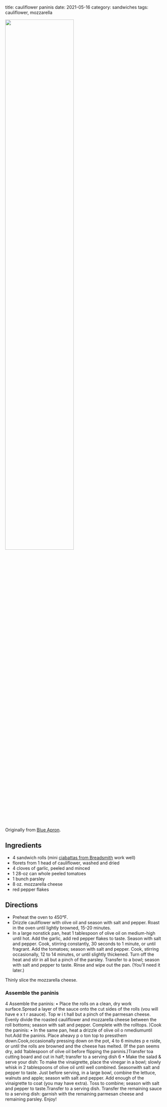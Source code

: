 title: cauliflower paninis
date: 2021-05-16
category: sandwiches
tags: cauliflower, mozzarella

<img src="{static}/images/cauliflower-paninis.png" width="66%">

[ba]: https://www.blueapron.com/recipes/cauliflower-parmesan-paninis-with-red-leaf-lettuce-apple-salad

Originally from [Blue Apron][ba].

## Ingredients

[ciabs]: https://www.breadsmith.com/product/ciabatta/

* 4 sandwich rolls (mini [ciabattas from Breadsmith][ciabs] work well)
* florets from 1 head of cauliflower, washed and dried
* 4 cloves of garlic, peeled and minced
* 1 28-oz can whole peeled tomatoes
* 1 bunch parsley
* 8 oz. mozzarella cheese
* red pepper flakes

## Directions

* Preheat the oven to 450°F.
* Drizzle cauliflower with olive oil and season with salt and pepper. Roast in
  the oven until lightly browned, 15-20 minutes.
* In a large nonstick pan, heat 1 tablespoon of olive oil on medium-high until
  hot. Add the garlic, add red pepper flakes to taste. Season with salt and
  pepper. Cook, stirring constantly, 30 seconds to 1 minute, or until fragrant.
  Add the tomatoes; season with salt and pepper. Cook, stirring occasionally,
  12 to 14 minutes, or until slightly thickened. Turn off the heat and stir in
  all but a pinch of the parsley. Transfer to a bowl; season with salt and
  pepper to taste. Rinse and wipe out the pan. (You'll need it later.)

Thinly slice the mozzarella cheese.

### Assemble the paninis

4 Assemble the paninis:
•
Place the rolls on a clean, dry work surface.Spread a layer of the sauce
onto the cut sides of the rolls (vou will have e x t r asauce). Top w i t hall but a pinch of the parmesan cheese. Evenly divide the roasted cauliflower and mozzarella cheese between the roll bottoms; season with salt and pepper. Complete with the rolltops.
)Cook the paninis:
•
In the same pan, heat a drizzle of olive oil o nmediumuntil hot.Add the paninis. Place aheavy p o ton top to pressthem down.Cook,occasionally pressing down on the pot, 4 to 6 minutes p e rside, or until the rolls are browned and the cheese has melted. (If the pan seems dry, add 1tablespoon of olive oil before flipping the paninis.)Transfer toa cutting board and cut in half; transfer to a serving dish
6 •
Make the salad & serve your dish:
To make the vinaigrette, place the vinegar in a bowl; slowly whisk in 2 tablespoons of olive oil until well combined. Seasonwith salt and pepper to taste. Just before serving, in a large bowl, combine the lettuce, walnuts and apple; season with salt and pepper. Add enough of the vinaigrette to coat (you may have extra). Toss to combine; season with salt and pepper to taste.Transfer to a serving dish. Transfer the remaining sauce to a serving dish: garnish with the remaining parmesan cheese and remaining parsley. Enjoy!

